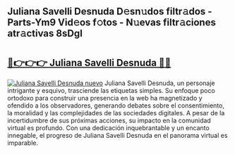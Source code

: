 ## Juliana Savelli Desnuda D𝚎sn𝚞dos filtr𝚊dos - Parts-Ym9 Vid𝚎os f𝚘tos - N𝚞evas filtr𝚊ciones atr𝚊ctivas 8sDgI

# <h2><a href="http://mb9q2o.tromn.icu/?c=Juliana+Savelli+Desnuda">🔗👉👉👉 Juliana Savelli Desnuda 🔗🔗</a></h2>

[![Juliana Savelli Desnuda nuevo](https://i.imgur.com/pEAQMta.gif)](http://mb9q2o.tromn.icu/?c=Juliana+Savelli+Desnuda)
Juliana Savelli Desnuda, un personaje intrigante y esquivo, trasciende las etiquetas simples. Su enfoque poco ortodoxo para construir una presencia en la web ha magnetizado y ofendido a los observadores, generando debates sobre el consentimiento, la moralidad y las complejidades de las sociedades digitales. A pesar de la incertidumbre de sus próximas acciones, su impacto en la comunidad virtual es profundo. Con una dedicación inquebrantable y un encanto innegable, el progreso de Juliana Savelli Desnuda en el panorama virtual es imparable.
